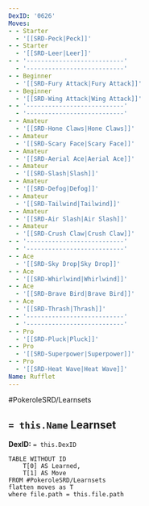 ```yaml
---
DexID: '0626'
Moves:
- - Starter
  - '[[SRD-Peck|Peck]]'
- - Starter
  - '[[SRD-Leer|Leer]]'
- - '---------------------------'
  - '---------------------------'
- - Beginner
  - '[[SRD-Fury Attack|Fury Attack]]'
- - Beginner
  - '[[SRD-Wing Attack|Wing Attack]]'
- - '---------------------------'
  - '---------------------------'
- - Amateur
  - '[[SRD-Hone Claws|Hone Claws]]'
- - Amateur
  - '[[SRD-Scary Face|Scary Face]]'
- - Amateur
  - '[[SRD-Aerial Ace|Aerial Ace]]'
- - Amateur
  - '[[SRD-Slash|Slash]]'
- - Amateur
  - '[[SRD-Defog|Defog]]'
- - Amateur
  - '[[SRD-Tailwind|Tailwind]]'
- - Amateur
  - '[[SRD-Air Slash|Air Slash]]'
- - Amateur
  - '[[SRD-Crush Claw|Crush Claw]]'
- - '---------------------------'
  - '---------------------------'
- - Ace
  - '[[SRD-Sky Drop|Sky Drop]]'
- - Ace
  - '[[SRD-Whirlwind|Whirlwind]]'
- - Ace
  - '[[SRD-Brave Bird|Brave Bird]]'
- - Ace
  - '[[SRD-Thrash|Thrash]]'
- - '---------------------------'
  - '---------------------------'
- - Pro
  - '[[SRD-Pluck|Pluck]]'
- - Pro
  - '[[SRD-Superpower|Superpower]]'
- - Pro
  - '[[SRD-Heat Wave|Heat Wave]]'
Name: Rufflet
---
```


#PokeroleSRD/Learnsets

## `= this.Name` Learnset

**DexID:** `= this.DexID`

```dataview
TABLE WITHOUT ID
    T[0] AS Learned,
    T[1] AS Move
FROM #PokeroleSRD/Learnsets
flatten moves as T
where file.path = this.file.path
```
